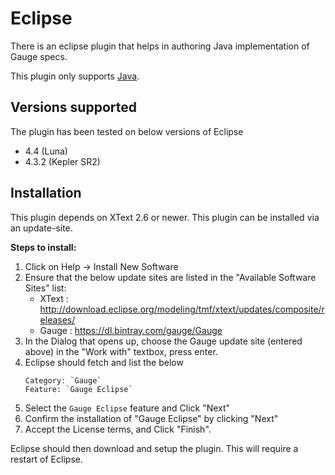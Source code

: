 # Eclipse

There is an eclipse plugin that helps in authoring Java implementation of Gauge specs.

This plugin only supports [Java](../test_code/java/java.md).

## Versions supported

The plugin has been tested on  below versions of Eclipse
- 4.4 (Luna)
- 4.3.2 (Kepler SR2)

## Installation

This plugin depends on XText 2.6 or newer. This plugin can be installed via an update-site.

**Steps to install:**

1. Click on Help -> Install New Software
2. Ensure that the below update sites are listed in the "Available Software Sites" list:
    - XText : http://download.eclipse.org/modeling/tmf/xtext/updates/composite/releases/
    - Gauge : https://dl.bintray.com/gauge/Gauge
3. In the Dialog that opens up, choose the Gauge update site (entered above) in the "Work with" textbox, press enter.
4. Eclipse should fetch and list the below
    ```
    Category: `Gauge`
    Feature: `Gauge Eclipse`
    ```
5. Select the `Gauge Eclipse` feature and Click "Next"
6. Confirm the installation of "Gauge Eclipse" by clicking "Next"
7. Accept the License terms, and Click "Finish".

Eclipse should then download and setup the plugin. This will require a restart of Eclipse.
